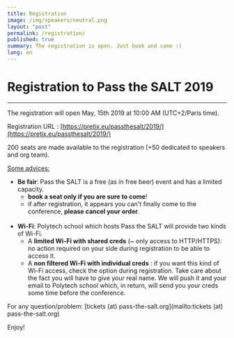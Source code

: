 ```yaml
---
title: Registration
image: /img/speakers/neutral.png
layout: "post"
permalink: /registration/
published: true
summary: The registration is open. Just book and come :)
lang: en
---
```


# Registration to Pass the SALT 2019

---

The registration will open May, 15th 2019 at 10:00 AM (UTC+2/Paris time).

Registration URL : [https://pretix.eu/passthesalt/2019/](https://pretix.eu/passthesalt/2019/)

200 seats are made available to the registration (+50 dedicated to speakers and org team).

<u>Some advices:</u>
* **Be fair**: Pass the SALT is a free (as in free beer) event and has a limited capacity.
    * **book a seat only if you are sure to come**! 
    * if after registration, it appears you can't finally come to the conference, **please cancel your order**.<br><br>
* **Wi-Fi**: Polytech school which hosts Pass the SALT will provide two kinds of Wi-Fi. 
    * A **limited Wi-Fi with shared creds** (~ only access to HTTP/HTTPS): no action required on your side during registration to be able to access it. 
    * A **non filtered Wi-Fi with individual creds** : if you want this kind of Wi-Fi access, check the option during registration. Take care about the fact you will have to give your real name. We will push it and your email to Polytech school which, in return, will send you your creds some time before the conference.

For any question/problem: [tickets (at) pass-the-salt.org](mailto:tickets (at) pass-the-salt.org)

Enjoy!
